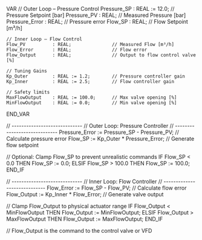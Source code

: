 VAR
    // Outer Loop – Pressure Control
    Pressure_SP      : REAL := 12.0;       // Pressure Setpoint [bar]
    Pressure_PV      : REAL;               // Measured Pressure [bar]
    Pressure_Error   : REAL;               // Pressure error
    Flow_SP          : REAL;               // Flow Setpoint [m³/h]

    // Inner Loop – Flow Control
    Flow_PV          : REAL;               // Measured Flow [m³/h]
    Flow_Error       : REAL;               // Flow error
    Flow_Output      : REAL;               // Output to flow control valve [%]

    // Tuning Gains
    Kp_Outer         : REAL := 1.2;        // Pressure controller gain
    Kp_Inner         : REAL := 2.5;        // Flow controller gain

    // Safety limits
    MaxFlowOutput    : REAL := 100.0;      // Max valve opening [%]
    MinFlowOutput    : REAL := 0.0;        // Min valve opening [%]
END_VAR

// -----------------------------
// Outer Loop: Pressure Controller
// -----------------------------
Pressure_Error := Pressure_SP - Pressure_PV;     // Calculate pressure error
Flow_SP := Kp_Outer * Pressure_Error;            // Generate flow setpoint

// Optional: Clamp Flow_SP to prevent unrealistic commands
IF Flow_SP < 0.0 THEN
    Flow_SP := 0.0;
ELSIF Flow_SP > 100.0 THEN
    Flow_SP := 100.0;
END_IF

// -----------------------------
// Inner Loop: Flow Controller
// -----------------------------
Flow_Error := Flow_SP - Flow_PV;                 // Calculate flow error
Flow_Output := Kp_Inner * Flow_Error;            // Generate valve output

// Clamp Flow_Output to physical actuator range
IF Flow_Output < MinFlowOutput THEN
    Flow_Output := MinFlowOutput;
ELSIF Flow_Output > MaxFlowOutput THEN
    Flow_Output := MaxFlowOutput;
END_IF

// Flow_Output is the command to the control valve or VFD
